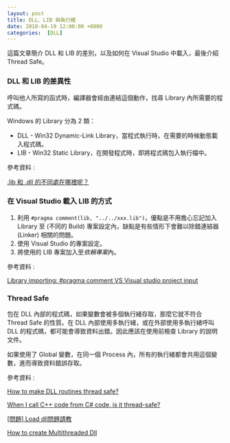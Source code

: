 ```yaml
---
layout: post
title: DLL、LIB 與執行緒
date: 2018-04-19 12:00:00 +0800
categories:  [DLL]
---
```


這篇文章簡介 DLL 和 LIB 的差別，以及如何在 Visual Studio 中載入，最後介紹 Thread Safe。

### DLL 和 LIB 的差異性

呼叫他人所寫的函式時，編譯器會經由連結這個動作，找尋 Library 內所需要的程式碼。

Windows 的 Library 分為 2 類：

- DLL - Win32 Dynamic-Link Library，當程式執行時，在需要的時候動態載入程式碼。
- LIB - Win32 Static Library，在開發程式時，即將程式碼包入執行檔中。

參考資料 : 

[.lib 和 .dll 的不同處在哪裡呢？](http://www.programmer-club.com.tw/ShowSameTitleN/vc/6921.html)

### 在 Visual Studio 載入 LIB 的方式

1. 利用 `#pragma comment(lib, "../../xxx.lib")`，優點是不用擔心忘記加入 Library 至 (不同的 Build) 專案設定內，缺點是有些情形下會難以除錯連結器 (Linker) 相關的問題。
2. 使用 Visual Studio 的專案設定。
3. 將使用的 LIB 專案加入至*依賴專案*內。

參考資料 : 

[Library importing: #pragma comment VS Visual studio project input](https://stackoverflow.com/questions/6287338/library-importing-pragma-comment-vs-visual-studio-project-input)

### Thread Safe

包在 DLL 內部的程式碼，如果變數會被多個執行緒存取，那麼它就不符合 Thread Safe 的性質。在 DLL 內部使用多執行緒，或在外部使用多執行緒呼叫 DLL 的程式碼，都可能會導致資料出錯。因此應該在使用前檢查 Library 的說明文件。

如果使用了 Global 變數，在同一個 Process 內，所有的執行緒都會共用這個變數，進而導致資料錯誤存取。

參考資料 : 

[How to make DLL routines thread safe?](https://software.intel.com/en-us/forums/intel-visual-fortran-compiler-for-windows/topic/279905)

[When I call C++ code from C# code, is it thread-safe?](https://stackoverflow.com/questions/20705116/when-i-call-c-code-from-c-sharp-code-is-it-thread-safe)

[[問題] Load dll問題請教](https://www.ptt.cc/bbs/C_and_CPP/M.1446654673.A.042.html)

[How to create Multithreaded Dll](https://stackoverflow.com/questions/16896436/how-to-create-multithreaded-dll)